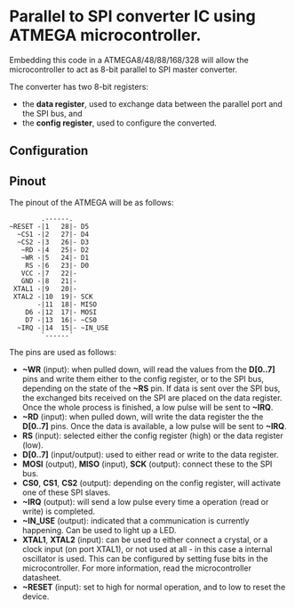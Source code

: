 # Parallel to SPI converter IC using ATMEGA microcontroller.

Embedding this code in a ATMEGA8/48/88/168/328 will allow the microcontroller to act as 8-bit parallel to SPI master converter.

The converter has two 8-bit registers:

* the **data register**, used to exchange data between the parallel port and the SPI bus, and
* the **config register**, used to configure the converted.

## Configuration



## Pinout

The pinout of the ATMEGA will be as follows:

```
        .------.
~RESET -|1   28|- D5
  ~CS1 -|2   27|- D4
  ~CS2 -|3   26|- D3
   ~RD -|4   25|- D2
   ~WR -|5   24|- D1
    RS -|6   23|- D0
   VCC -|7   22|- 
   GND -|8   21|- 
 XTAL1 -|9   20|- 
 XTAL2 -|10  19|- SCK
       -|11  18|- MISO
    D6 -|12  17|- MOSI
    D7 -|13  16|- ~CS0
  ~IRQ -|14  15|- ~IN_USE
        `------´
```

The pins are used as follows:

* **~WR** (input): when pulled down, will read the values from the **D[0..7]** pins and write them either to the config register, or to the SPI bus, depending on the state of the **~RS** pin. If data is sent over the SPI bus, the exchanged bits received on the SPI are placed on the data register. Once the whole process is finished, a low pulse will be sent to **~IRQ**.
* **~RD** (input): when pulled down, will write the data register the the **D[0..7]** pins. Once the data is available, a low pulse will be sent to **~IRQ**.
* **RS** (input): selected either the config register (high) or the data register (low).
* **D[0..7]** (input/output): used to either read or write to the data register.
* **MOSI** (output), **MISO** (input), **SCK** (output): connect these to the SPI bus.
* **CS0**, **CS1**, **CS2** (output): depending on the config register, will activate one of these SPI slaves.
* **~IRQ** (output): will send a low pulse every time a operation (read or write) is completed.
* **~IN_USE** (output): indicated that a communication is currently happening. Can be used to light up a LED.
* **XTAL1**, **XTAL2** (input): can be used to either connect a crystal, or a clock input (on port XTAL1), or not used at all - in this case a internal oscillator is used. This can be configured by setting fuse bits in the microcontroller. For more information, read the microcontroller datasheet.
* **~RESET** (input): set to high for normal operation, and to low to reset the device.
